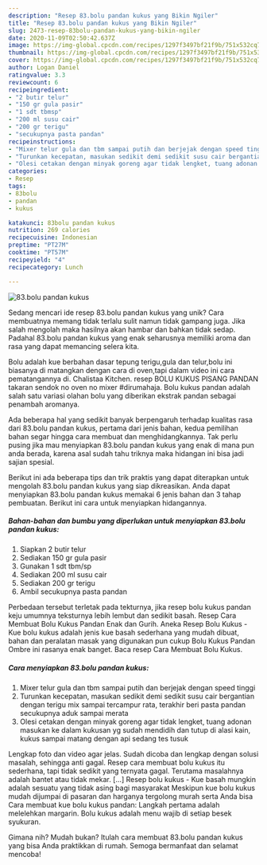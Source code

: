```yaml
---
description: "Resep 83.bolu pandan kukus yang Bikin Ngiler"
title: "Resep 83.bolu pandan kukus yang Bikin Ngiler"
slug: 2473-resep-83bolu-pandan-kukus-yang-bikin-ngiler
date: 2020-11-09T02:50:42.637Z
image: https://img-global.cpcdn.com/recipes/1297f3497bf21f9b/751x532cq70/83bolu-pandan-kukus-foto-resep-utama.jpg
thumbnail: https://img-global.cpcdn.com/recipes/1297f3497bf21f9b/751x532cq70/83bolu-pandan-kukus-foto-resep-utama.jpg
cover: https://img-global.cpcdn.com/recipes/1297f3497bf21f9b/751x532cq70/83bolu-pandan-kukus-foto-resep-utama.jpg
author: Logan Daniel
ratingvalue: 3.3
reviewcount: 6
recipeingredient:
- "2 butir telur"
- "150 gr gula pasir"
- "1 sdt tbmsp"
- "200 ml susu cair"
- "200 gr terigu"
- "secukupnya pasta pandan"
recipeinstructions:
- "Mixer telur gula dan tbm sampai putih dan berjejak dengan speed tinggi"
- "Turunkan kecepatan, masukan sedikit demi sedikit susu cair bergantian dengan terigu mix sampai tercampur rata, terakhir beri pasta pandan secukupnya aduk sampai merata"
- "Olesi cetakan dengan minyak goreng agar tidak lengket, tuang adonan masukan ke dalam kukusan yg sudah mendidih dan tutup di alasi kain, kukus sampai matang dengan api sedang tes tusuk"
categories:
- Resep
tags:
- 83bolu
- pandan
- kukus

katakunci: 83bolu pandan kukus 
nutrition: 269 calories
recipecuisine: Indonesian
preptime: "PT27M"
cooktime: "PT57M"
recipeyield: "4"
recipecategory: Lunch

---
```



![83.bolu pandan kukus](https://img-global.cpcdn.com/recipes/1297f3497bf21f9b/751x532cq70/83bolu-pandan-kukus-foto-resep-utama.jpg)

Sedang mencari ide resep 83.bolu pandan kukus yang unik? Cara membuatnya memang tidak terlalu sulit namun tidak gampang juga. Jika salah mengolah maka hasilnya akan hambar dan bahkan tidak sedap. Padahal 83.bolu pandan kukus yang enak seharusnya memiliki aroma dan rasa yang dapat memancing selera kita.

Bolu adalah kue berbahan dasar tepung terigu,gula dan telur,bolu ini biasanya di matangkan dengan cara di oven,tapi dalam video ini cara pematangannya di. Chalistaa Kitchen. resep BOLU KUKUS PISANG PANDAN takaran sendok no oven no mixer #dirumahaja. Bolu kukus pandan adalah salah satu variasi olahan bolu yang diberikan ekstrak pandan sebagai penambah aromanya.

Ada beberapa hal yang sedikit banyak berpengaruh terhadap kualitas rasa dari 83.bolu pandan kukus, pertama dari jenis bahan, kedua pemilihan bahan segar hingga cara membuat dan menghidangkannya. Tak perlu pusing jika mau menyiapkan 83.bolu pandan kukus yang enak di mana pun anda berada, karena asal sudah tahu triknya maka hidangan ini bisa jadi sajian spesial.


Berikut ini ada beberapa tips dan trik praktis yang dapat diterapkan untuk mengolah 83.bolu pandan kukus yang siap dikreasikan. Anda dapat menyiapkan 83.bolu pandan kukus memakai 6 jenis bahan dan 3 tahap pembuatan. Berikut ini cara untuk menyiapkan hidangannya.

<!--inarticleads1-->

##### Bahan-bahan dan bumbu yang diperlukan untuk menyiapkan 83.bolu pandan kukus:

1. Siapkan 2 butir telur
1. Sediakan 150 gr gula pasir
1. Gunakan 1 sdt tbm/sp
1. Sediakan 200 ml susu cair
1. Sediakan 200 gr terigu
1. Ambil secukupnya pasta pandan


Perbedaan tersebut terletak pada tekturnya, jika resep bolu kukus pandan keju umumnya teksturnya lebih lembut dan sedikit basah. Resep Cara Membuat Bolu Kukus Pandan Enak dan Gurih. Aneka Resep Bolu Kukus - Kue bolu kukus adalah jenis kue basah sederhana yang mudah dibuat, bahan dan peralatan masak yang digunakan pun cukup Bolu Kukus Pandan Ombre ini rasanya enak banget. Baca resep Cara Membuat Bolu Kukus. 

<!--inarticleads2-->

##### Cara menyiapkan 83.bolu pandan kukus:

1. Mixer telur gula dan tbm sampai putih dan berjejak dengan speed tinggi
1. Turunkan kecepatan, masukan sedikit demi sedikit susu cair bergantian dengan terigu mix sampai tercampur rata, terakhir beri pasta pandan secukupnya aduk sampai merata
1. Olesi cetakan dengan minyak goreng agar tidak lengket, tuang adonan masukan ke dalam kukusan yg sudah mendidih dan tutup di alasi kain, kukus sampai matang dengan api sedang tes tusuk


Lengkap foto dan video agar jelas. Sudah dicoba dan lengkap dengan solusi masalah, sehingga anti gagal. Resep cara membuat bolu kukus itu sederhana, tapi tidak sedikit yang ternyata gagal. Terutama masalahnya adalah bantet atau tidak mekar. […] Resep bolu kukus - Kue basah mungkin adalah sesuatu yang tidak asing bagi masyarakat Meskipun kue bolu kukus mudah dijumpai di pasaran dan harganya tergolong murah serta Anda bisa Cara membuat kue bolu kukus pandan: Langkah pertama adalah melelehkan margarin. Bolu kukus adalah menu wajib di setiap besek syukuran. 

Gimana nih? Mudah bukan? Itulah cara membuat 83.bolu pandan kukus yang bisa Anda praktikkan di rumah. Semoga bermanfaat dan selamat mencoba!
